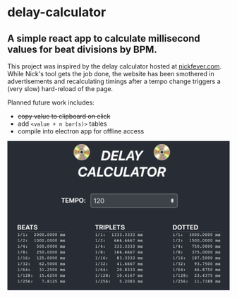# delay-calculator

## A simple react app to calculate millisecond values for beat divisions by BPM.

This project was inspired by the delay calculator hosted at [nickfever.com](https://nickfever.com/Music/delay-calculator). While Nick's tool gets the job done, the website has been smothered in advertisements and recalculating timings after a tempo change triggers a (very slow) hard-reload of the page.

Planned future work includes:
  - ~~copy value to clipboard on click~~
  - add `<value + n bar(s)>` tables
  - compile into electron app for offline access

[![delay-calculator Screenshot](screenshot.png "delay-calculator Screenshot")](https://cartfisk.com/delay-calculator)
